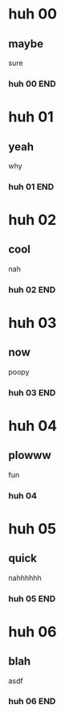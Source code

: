 # huh 00

## maybe

sure

### huh 00 END
# huh 01

## yeah

why

### huh 01 END
# huh 02

## cool

nah

### huh 02 END
# huh 03

## now

poopy

### huh 03 END
# huh 04

## plowww

fun

### huh 04
# huh 05

## quick

nahhhhhh

### huh 05 END
# huh 06

## blah

asdf

### huh 06 END
